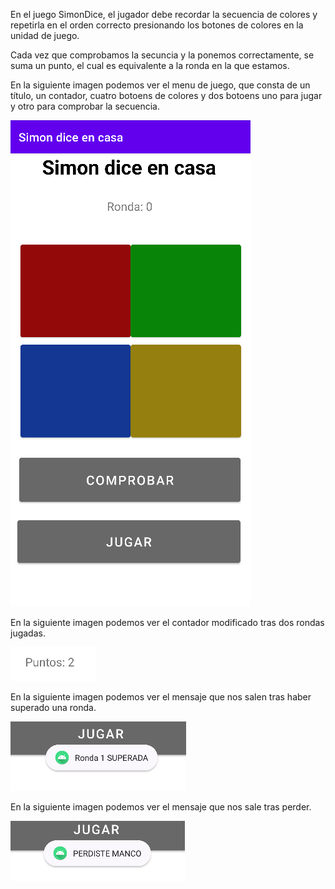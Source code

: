En el juego SimonDice, el jugador debe recordar la secuencia de colores y repetirla 
en el orden correcto presionando los botones de colores en la unidad de juego.

Cada vez que comprobamos la secuncia y la ponemos correctamente, se suma un punto, 
el cual es equivalente a la ronda en la que estamos.

En la siguiente imagen podemos ver el menu de juego, que consta de un título,
un contador, cuatro botoens de colores y dos botoens uno para jugar y otro para 
comprobar la secuencia.

![alt text](https://github.com/davidbrodrigues/SimondiceEnCasa/blob/master/pantallaprincipal.PNG)


En la siguiente imagen podemos ver el contador modificado tras dos rondas jugadas.

![alt text](https://github.com/davidbrodrigues/SimondiceEnCasa/blob/master/puntos.PNG)

En la siguiente imagen podemos ver el mensaje que nos salen tras haber superado una ronda.

![alt text](https://github.com/davidbrodrigues/SimondiceEnCasa/blob/master/ronda.PNG)

En la siguiente imagen podemos ver el mensaje que nos sale tras perder.

![alt text](https://github.com/davidbrodrigues/SimondiceEnCasa/blob/master/perdiste.PNG)
